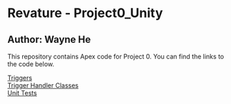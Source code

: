 # Revature - Project0_Unity
## Author: Wayne He

This repository contains Apex code for Project 0. You can find the links to the code below.

[Triggers](https://github.com/RevatureSFNTraining/Project0_Unity/tree/wayne/force-app/main/default/triggers)  
[Trigger Handler Classes](https://github.com/RevatureSFNTraining/Project0_Unity/tree/wayne/force-app/main/default/classes/triggerhandlers)  
[Unit Tests](https://github.com/RevatureSFNTraining/Project0_Unity/tree/wayne/force-app/main/default/classes/unittesting)  